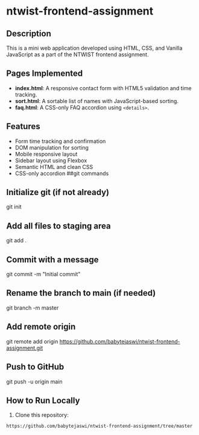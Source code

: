# ntwist-frontend-assignment

## Description
This is a mini web application developed using HTML, CSS, and Vanilla JavaScript as a part of the NTWIST frontend assignment.

## Pages Implemented
- **index.html**: A responsive contact form with HTML5 validation and time tracking.
- **sort.html**: A sortable list of names with JavaScript-based sorting.
- **faq.html**: A CSS-only FAQ accordion using `<details>`.

## Features
- Form time tracking and confirmation
- DOM manipulation for sorting
- Mobile responsive layout
- Sidebar layout using Flexbox
- Semantic HTML and clean CSS
- CSS-only accordion
##git commands
## Initialize git (if not already)
git init

## Add all files to staging area
git add .

## Commit with a message
git commit -m "Initial commit"

## Rename the branch to main (if needed)
git branch -m master

## Add remote origin
git remote add origin https://github.com/babytejaswi/ntwist-frontend-assignment.git

## Push to GitHub
git push -u origin main

  
## How to Run Locally
1. Clone this repository:
```bash
https://github.com/babytejaswi/ntwist-frontend-assignment/tree/master
